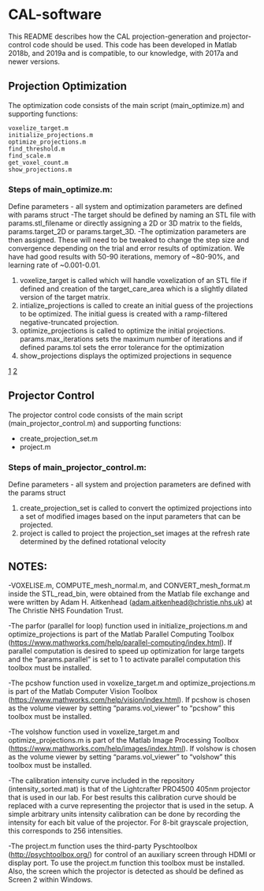 # CAL-software
This README describes how the CAL projection-generation and projector-control code should be used. 
This code has been developed in Matlab 2018b, and 2019a and is compatible, to our knowledge, with 2017a and newer versions. 




## Projection Optimization
The optimization code consists of the main script (main_optimize.m) and supporting functions:
```
voxelize_target.m
initialize_projections.m
optimize_projections.m
find_threshold.m
find_scale.m
get_voxel_count.m
show_projections.m
```

### Steps of main_optimize.m:
Define parameters - all system and optimization parameters are defined with params struct
-The target should be defined by naming an STL file with params.stl_filename or directly assigning a 2D or 3D matrix to the fields, params.target_2D or params.target_3D.
-The optimization parameters are then assigned. These will need to be tweaked to change the step size and convergence depending on the trial and error results of optimization. 
We have had good results with 50-90 iterations, memory of ~80-90%, and learning rate of ~0.001-0.01.

1. voxelize_target is called which will handle voxelization of an STL file if defined
and creation of the target_care_area which is a slightly dilated version of the target matrix. 
2. intialize_projections is called to create an initial guess of the projections to be 
optimized. The initial guess is created with a ramp-filtered negative-truncated projection.
3. optimize_projections is called to optimize the initial projections. params.max_iterations
sets the maximum number of iterations and if defined params.tol sets the error tolerance
for the optimization
4. show_projections displays the optimized projections in sequence

[1](docs/images/thinker_pc_show_1.png)
[2](docs/images/thinker_vol_show_1.png)


## Projector Control
The projector control code consists of the main script (main_projector_control.m) and
supporting functions:
- create_projection_set.m
- project.m

### Steps of main_projector_control.m:
Define parameters - all system and projection parameters are defined with the params struct
1. create_projection_set is called to convert the optimized projections into a set of modified images based on the input parameters that can be projected.
2. project is called to project the projection_set images at the refresh rate determined by the defined rotational velocity

## NOTES:
-VOXELISE.m, COMPUTE_mesh_normal.m, and CONVERT_mesh_format.m inside the STL_read_bin, were obtained from the Matlab file exchange and were written by Adam H. Aitkenhead (adam.aitkenhead@christie.nhs.uk) at The Christie NHS Foundation Trust.

-The parfor (parallel for loop) function used in initialize_projections.m and optimize_projections is part of the Matlab Parallel Computing Toolbox (https://www.mathworks.com/help/parallel-computing/index.html). 
If parallel computation is desired to speed up optimization for large targets and the “params.parallel” is set to 1 to activate parallel computation this toolbox must be installed.

-The pcshow function used in voxelize_target.m and optimize_projections.m is part of the Matlab Computer Vision Toolbox (https://www.mathworks.com/help/vision/index.html). 
If pcshow is chosen as the volume viewer by setting “params.vol_viewer” to “pcshow” this toolbox must be installed.

-The volshow function used in voxelize_target.m and optimize_projections.m is part of the Matlab Image Processing Toolbox (https://www.mathworks.com/help/images/index.html). 
If volshow is chosen as the volume viewer by setting “params.vol_viewer” to “volshow” this toolbox must be installed.

-The calibration intensity curve included in the repository (intensity_sorted.mat) is that of the Lightcrafter PRO4500 405nm projector that is used in our lab. 
For best results this calibration curve should be replaced with a curve representing the projector that is used in the setup. A simple arbitrary units intensity calibration
can be done by recording the intensity for each bit value of the projector. For 8-bit grayscale projection, this corresponds to 256 intensities. 

-The project.m function uses the third-party Pyschtoolbox (http://psychtoolbox.org/) for control of an auxiliary screen through HDMI or display port. 
To use the project.m function this toolbox must be installed. Also, the screen which the projector is detected as should be defined as Screen 2 within Windows. 
